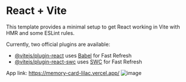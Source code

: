 # React + Vite

This template provides a minimal setup to get React working in Vite with HMR and some ESLint rules.

Currently, two official plugins are available:

- [@vitejs/plugin-react](https://github.com/vitejs/vite-plugin-react/blob/main/packages/plugin-react/README.md) uses [Babel](https://babeljs.io/) for Fast Refresh
- [@vitejs/plugin-react-swc](https://github.com/vitejs/vite-plugin-react-swc) uses [SWC](https://swc.rs/) for Fast Refresh

App link:
https://memory-card-lilac.vercel.app/
![image](https://github.com/Xiaowei1102/memory-card/assets/43714844/0c312032-8b19-4602-8c99-e21e16a74e97)
